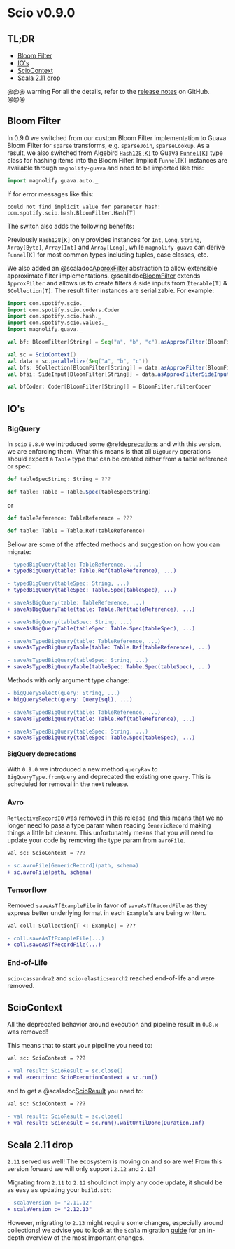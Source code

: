 # Scio v0.9.0

## TL;DR

* [Bloom Filter](#bloom-filter)
* [IO's](#ios)
* [ScioContext](#sciocontext)
* [Scala 2.11 drop](#scala-2-11-drop)

@@@ warning
For all the details, refer to the [release notes](https://github.com/spotify/scio/releases/tag/v0.9.0) on GitHub.
@@@

## Bloom Filter

In 0.9.0 we switched from our custom Bloom Filter implementation to Guava Bloom Filter for `sparse` transforms, e.g. `sparseJoin`, `sparseLookup`. As a result, we also switched from Algebird [`Hash128[K]`](http://twitter.github.io/algebird/api/#com.twitter.algebird.Hash128) to Guava [`Funnel[K]`](https://guava.dev/releases/snapshot-jre/api/docs/com/google/common/hash/Funnel.html) type class for hashing items into the Bloom Filter. Implicit `Funnel[K]` instances are available through `magnolify-guava` and need to be imported like this:

```scala
import magnolify.guava.auto._
```

If for error messages like this:

```
could not find implicit value for parameter hash: com.spotify.scio.hash.BloomFilter.Hash[T]
```

The switch also adds the following benefits:

Previously `Hash128[K]` only provides instances for `Int`, `Long`, `String`, `Array[Byte]`, `Array[Int]` and `Array[Long]`, while `magnolify-guava` can derive `Funnel[K]` for most common types including tuples, case classes, etc.

We also added an @scaladoc[ApproxFilter](com.spotify.scio.hash.ApproxFilter) abstraction to allow extensible approximate filter implementations. @scaladoc[BloomFilter](com.spotify.scio.hash.BloomFilter) extends `ApproxFilter` and allows us to create filters & side inputs from `Iterable[T]` & `SCollection[T]`. The result filter instances are serializable. For example:

```scala
import com.spotify.scio._
import com.spotify.scio.coders.Coder
import com.spotify.scio.hash._
import com.spotify.scio.values._
import magnolify.guava._

val bf: BloomFilter[String] = Seq("a", "b", "c").asApproxFilter(BloomFilter)

val sc = ScioContext()
val data = sc.parallelize(Seq("a", "b", "c"))
val bfs: SCollection[BloomFilter[String]] = data.asApproxFilter(BloomFilter)
val bfsi: SideInput[BloomFilter[String]] = data.asApproxFilterSideInput(BloomFilter)

val bfCoder: Coder[BloomFilter[String]] = BloomFilter.filterCoder
```

## IO's

### BigQuery

In `scio` `0.8.0` we introduced some @ref[deprecations](v0.8.0-Migration-Guide.md#bigquery) and with this version, we are enforcing them. What this means is that all `BigQuery` operations should expect a `Table` type that can be created either from a table reference or spec:

```scala
def tableSpecString: String = ???

def table: Table = Table.Spec(tableSpecString)
```

or

```scala
def tableReference: TableReference = ???

def table: Table = Table.Ref(tableReference)
```

Bellow are some of the affected methods and suggestion on how you can migrate:

```diff
- typedBigQuery(table: TableReference, ...)
+ typedBigQuery(table: Table.Ref(tableReference), ...)

- typedBigQuery(tableSpec: String, ...)
+ typedBigQuery(tableSpec: Table.Spec(tableSpec), ...)

- saveAsBigQuery(table: TableReference, ...)
+ saveAsBigQueryTable(table: Table.Ref(tableReference), ...)

- saveAsBigQuery(tableSpec: String, ...)
+ saveAsBigQueryTable(tableSpec: Table.Spec(tableSpec), ...)

- saveAsTypedBigQuery(table: TableReference, ...)
+ saveAsTypedBigQueryTable(table: Table.Ref(tableReference), ...)

- saveAsTypedBigQuery(tableSpec: String, ...)
+ saveAsTypedBigQueryTable(tableSpec: Table.Spec(tableSpec), ...)
```

Methods with only argument type change:

```diff
- bigQuerySelect(query: String, ...)
+ bigQuerySelect(query: Query(sql), ...)

- saveAsTypedBigQuery(table: TableReference, ...)
+ saveAsTypedBigQuery(table: Table.Ref(tableReference), ...)

- saveAsTypedBigQuery(tableSpec: String, ...)
+ saveAsTypedBigQuery(tableSpec: Table.Spec(tableSpec), ...)
```

#### BigQuery deprecations

With `0.9.0` we introduced a new method `queryRaw` to `BigQueryType.fromQuery` and deprecated the existing one `query`. This is scheduled for removal in the next release.

### Avro

`ReflectiveRecordIO` was removed in this release and this means that we no longer need to pass a type param when reading `GenericRecord` making things a little bit cleaner. This unfortunately means that you will need to update your code by removing the type param from `avroFile`.

```diff
val sc: ScioContext = ???

- sc.avroFile[GenericRecord](path, schema)
+ sc.avroFile(path, schema)
```

### Tensorflow

Removed `saveAsTfExampleFile` in favor of `saveAsTfRecordFile` as they express better underlying format in each `Example`'s are being written.

```diff
val coll: SCollection[T <: Example] = ???

- coll.saveAsTfExampleFile(...)
+ coll.saveAsTfRecordFile(...)
```

### End-of-Life

`scio-cassandra2` and `scio-elasticsearch2` reached end-of-life and were removed.

## ScioContext

All the deprecated behavior around execution and pipeline result in `0.8.x` was removed!

This means that to start your pipeline you need to:

```diff
val sc: ScioContext = ???

- val result: ScioResult = sc.close()
+ val execution: ScioExecutionContext = sc.run()
```

and to get a @scaladoc[ScioResult](com.spotify.scio.ScioResult) you need to:

```diff
val sc: ScioContext = ???

- val result: ScioResult = sc.close()
+ val result: ScioResult = sc.run().waitUntilDone(Duration.Inf)
```

## Scala 2.11 drop

`2.11` served us well! The ecosystem is moving on and so are we! From this version forward we will only support `2.12` and `2.13`!

Migrating from `2.11` to `2.12` should not imply any code update, it should be as easy as updating your `build.sbt`:

```diff
- scalaVersion := "2.11.12"
+ scalaVersion := "2.12.13"
```

However, migrating to `2.13` might require some changes, especially around collections! we advise you to look at the `Scala` migration [guide](https://docs.scala-lang.org/overviews/core/collections-migration-213.html) for an in-depth overview of the most important changes.
